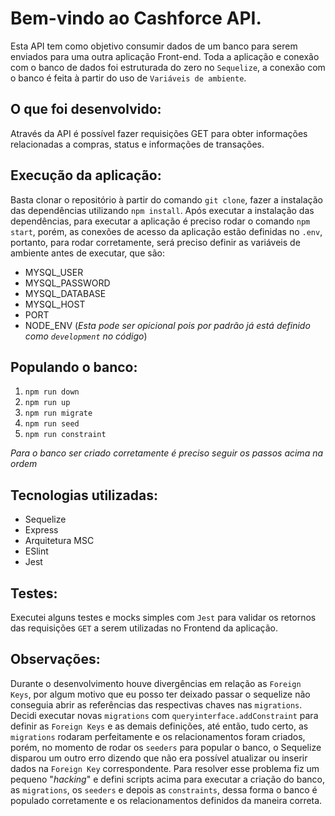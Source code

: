 # Bem-vindo ao Cashforce API.

Esta API tem como objetivo consumir dados de um banco para serem enviados para uma outra aplicação Front-end. Toda a aplicação e conexão 
com o banco de dados foi estruturada do zero no `Sequelize`, a conexão com o banco é feita à partir do uso de `Variáveis de ambiente`.

## O que foi desenvolvido:

Através da API é possível fazer requisições GET para obter informações relacionadas a compras, status e informações de transações.

## Execução da aplicação:

Basta clonar o repositório à partir do comando `git clone`, fazer a instalação das dependências 
utilizando `npm install`. Após executar a instalação das dependências, para executar a aplicação é preciso rodar o comando 
`npm start`, porém, as conexões de acesso da aplicação estão definidas no `.env`, portanto, para rodar corretamente, será preciso definir
as variáveis de ambiente antes de executar, que são:

- MYSQL_USER
- MYSQL_PASSWORD
- MYSQL_DATABASE
- MYSQL_HOST
- PORT
- NODE_ENV (*Esta pode ser opicional pois por padrão já está definido como `development` no código*)

## Populando o banco:

1. `npm run down`
2. `npm run up`
3. `npm run migrate`
4. `npm run seed`
5. `npm run constraint`

*Para o banco ser criado corretamente é preciso seguir os passos acima na ordem*

## Tecnologias utilizadas:

- Sequelize
- Express
- Arquitetura MSC
- ESlint
- Jest

## Testes:

Executei alguns testes e mocks simples com `Jest` para validar os retornos das requisições `GET` a serem utilizadas no Frontend da aplicação.

## Observações:

Durante o desenvolvimento houve divergências em relação as `Foreign Keys`, por algum motivo que eu posso ter deixado passar o sequelize não conseguia abrir as referências das respectivas chaves nas `migrations`. Decidi executar novas `migrations` com `queryinterface.addConstraint` para definir as `Foreign Keys` e as demais definições, até então, tudo certo, as `migrations` rodaram perfeitamente e os relacionamentos foram criados, porém, no momento de rodar os `seeders` para popular o banco, o Sequelize disparou um outro erro dizendo que não era possível atualizar ou inserir dados na `Foreign Key` correspondente. Para resolver esse problema fiz um pequeno "*hacking*" e defini scripts acima para executar a criação do banco, as `migrations`, os `seeders` e depois as `constraints`, dessa forma o banco é populado corretamente e os relacionamentos definidos da maneira correta.
